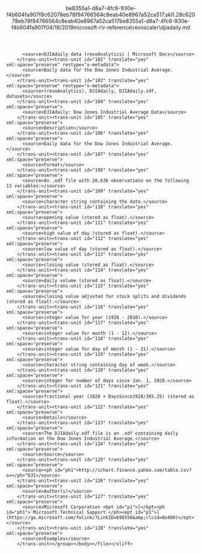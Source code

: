 <?xml version="1.0"?><xliff version="1.2" xmlns="urn:oasis:names:tc:xliff:document:1.2" xmlns:xsi="http://www.w3.org/2001/XMLSchema-instance" xsi:schemaLocation="urn:oasis:names:tc:xliff:document:1.2 xliff-core-1.2-transitional.xsd"><file datatype="xml" original="djiadaily.md" source-language="en-US" target-language="en-US"><header><tool tool-id="mdxliff" tool-name="mdxliff" tool-version="1.0-d1654b2" tool-company="Microsoft" /><xliffext:skl_file_name xmlns:xliffext="urn:microsoft:content:schema:xliffextensions">be8355a1-d8a7-4fc6-930e-f4b604fa907f8c62078eb78f94766564c8eab40e8967a52ca517.skl</xliffext:skl_file_name><xliffext:version xmlns:xliffext="urn:microsoft:content:schema:xliffextensions">1.2</xliffext:version><xliffext:ms.openlocfilehash xmlns:xliffext="urn:microsoft:content:schema:xliffextensions">8c62078eb78f94766564c8eab40e8967a52ca517</xliffext:ms.openlocfilehash><xliffext:ms.sourcegitcommit xmlns:xliffext="urn:microsoft:content:schema:xliffextensions">be8355a1-d8a7-4fc6-930e-f4b604fa907f</xliffext:ms.sourcegitcommit><xliffext:ms.lasthandoff xmlns:xliffext="urn:microsoft:content:schema:xliffextensions">04/18/2019</xliffext:ms.lasthandoff><xliffext:ms.openlocfilepath xmlns:xliffext="urn:microsoft:content:schema:xliffextensions">microsoft-r\r-reference\revoscaler\djiadaily.md</xliffext:ms.openlocfilepath></header><body><group id="content" extype="content"><trans-unit id="101" translate="yes" xml:space="preserve" restype="x-metadata">
          <source>DJIAdaily data (revoAnalytics) | Microsoft Docs</source>
        </trans-unit><trans-unit id="102" translate="yes" xml:space="preserve" restype="x-metadata">
          <source>Daily data for the Dow Jones Industrial Average.</source>
        </trans-unit><trans-unit id="103" translate="yes" xml:space="preserve" restype="x-metadata">
          <source>(revoAnalytics), DJIAdaily, DJIAdaily.xdf, datasets</source>
        </trans-unit><trans-unit id="104" translate="yes" xml:space="preserve">
          <source>DJIAdaily: Dow Jones Industrial Average Data</source>
        </trans-unit><trans-unit id="105" translate="yes" xml:space="preserve">
          <source>Description</source>
        </trans-unit><trans-unit id="106" translate="yes" xml:space="preserve">
          <source>Daily data for the Dow Jones Industrial Average.</source>
        </trans-unit><trans-unit id="107" translate="yes" xml:space="preserve">
          <source>Format</source>
        </trans-unit><trans-unit id="108" translate="yes" xml:space="preserve">
          <source>An .xdf file with 20,636 observations on the following 13 variables:</source>
        </trans-unit><trans-unit id="109" translate="yes" xml:space="preserve">
          <source>character string containing the date.</source>
        </trans-unit><trans-unit id="110" translate="yes" xml:space="preserve">
          <source>opening value (stored as float).</source>
        </trans-unit><trans-unit id="111" translate="yes" xml:space="preserve">
          <source>high value of day (stored as float).</source>
        </trans-unit><trans-unit id="112" translate="yes" xml:space="preserve">
          <source>low value of day (stored as float).</source>
        </trans-unit><trans-unit id="113" translate="yes" xml:space="preserve">
          <source>closing value (stored as float).</source>
        </trans-unit><trans-unit id="114" translate="yes" xml:space="preserve">
          <source>daily volume (stored as float).</source>
        </trans-unit><trans-unit id="115" translate="yes" xml:space="preserve">
          <source>closing value adjusted for stock splits and dividends (stored as float).</source>
        </trans-unit><trans-unit id="116" translate="yes" xml:space="preserve">
          <source>integer value for year (1928 - 2010).</source>
        </trans-unit><trans-unit id="117" translate="yes" xml:space="preserve">
          <source>integer value for month (1 - 12).</source>
        </trans-unit><trans-unit id="118" translate="yes" xml:space="preserve">
          <source>integer value for day of month (1 - 31).</source>
        </trans-unit><trans-unit id="119" translate="yes" xml:space="preserve">
          <source>character string containing day of week.</source>
        </trans-unit><trans-unit id="120" translate="yes" xml:space="preserve">
          <source>integer for number of days since Jan. 1, 1928.</source>
        </trans-unit><trans-unit id="121" translate="yes" xml:space="preserve">
          <source>fractional year (1928 + DaysSince1928/365.25) (stored as float).</source>
        </trans-unit><trans-unit id="122" translate="yes" xml:space="preserve">
          <source>Details</source>
        </trans-unit><trans-unit id="123" translate="yes" xml:space="preserve">
          <source>The DJIAdaily.xdf file is an .xdf containing daily information on the Dow Jones Industrial Average.</source>
        </trans-unit><trans-unit id="124" translate="yes" xml:space="preserve">
          <source>Source</source>
        </trans-unit><trans-unit id="125" translate="yes" xml:space="preserve">
          <source><ph id="ph1">http://ichart.finance.yahoo.com/table.csv?s=</ph>^DJI</source>
        </trans-unit><trans-unit id="126" translate="yes" xml:space="preserve">
          <source>Author(s)</source>
        </trans-unit><trans-unit id="127" translate="yes" xml:space="preserve">
          <source>Microsoft Corporation <bpt id="p1">[</bpt><ph id="ph1">`Microsoft Technical Support`</ph><ept id="p1">](https://go.microsoft.com/fwlink/?LinkID=698556&amp;clcid=0x409)</ept></source>
        </trans-unit><trans-unit id="128" translate="yes" xml:space="preserve">
          <source>Examples</source>
        </trans-unit></group></body></file></xliff>